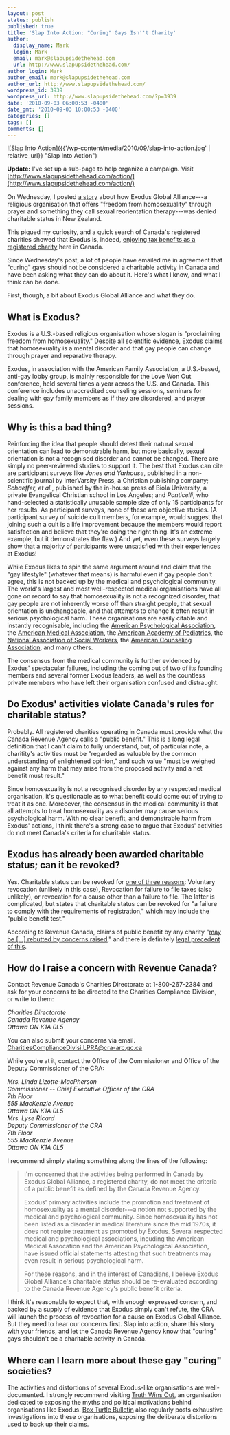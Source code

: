 ```yaml
---
layout: post
status: publish
published: true
title: 'Slap Into Action: "Curing" Gays Isn''t Charity'
author:
  display_name: Mark
  login: Mark
  email: mark@slapupsidethehead.com
  url: http://www.slapupsidethehead.com/
author_login: Mark
author_email: mark@slapupsidethehead.com
author_url: http://www.slapupsidethehead.com/
wordpress_id: 3939
wordpress_url: http://www.slapupsidethehead.com/?p=3939
date: '2010-09-03 06:00:53 -0400'
date_gmt: '2010-09-03 10:00:53 -0400'
categories: []
tags: []
comments: []
---
```

![Slap Into Action]({{'/wp-content/media/2010/09/slap-into-action.jpg' | relative_url}} "Slap Into Action")

**Update:** I've set up a sub-page to help organize a campaign. Visit [http://www.slapupsidethehead.com/action/](http://www.slapupsidethehead.com/action/)

On Wednesday, I posted [a story](http://www.slapupsidethehead.com/2010/09/curing-gays-isnt-charity/ "Complete with a box of spiders") about how Exodus Global Alliance---a religious organisation that offers "freedom from homosexuality" through prayer and something they call sexual reorientation therapy---was denied charitable status in New Zealand.

This piqued my curiosity, and a quick search of Canada's registered charities showed that Exodus is, indeed, [enjoying tax benefits as a registered charity](http://www.cra-arc.gc.ca/ebci/haip/srch/charity-eng.action?r=http://www.cra-arc.gc.ca:80/ebci/haip/srch/basicsearchresult-eng.action%3Fs%3Dregistered%26amp;k%3Dexodus%26amp;p%3D1%26amp;b%3Dtrue&bn=873491849RR0001 "Ugh.") here in Canada.

Since Wednesday's post, a lot of people have emailed me in agreement that "curing" gays should not be considered a charitable activity in Canada and have been asking what they can do about it. Here's what I know, and what I think can be done.

First, though, a bit about Exodus Global Alliance and what they do.

## What is Exodus?

Exodus is a U.S.-based religious organisation whose slogan is "proclaiming freedom from homosexuality." Despite all scientific evidence, Exodus claims that homosexuality is a mental disorder and that gay people can change through prayer and reparative therapy.

Exodus, in association with the American Family Association, a U.S.-based, anti-gay lobby group, is mainly responsible for the Love Won Out conference, held several times a year across the U.S. and Canada. This conference includes unaccredited counseling sessions, seminars for dealing with gay family members as if they are disordered, and prayer sessions.

## Why is this a bad thing?

Reinforcing the idea that people should detest their natural sexual orientation can lead to demonstrable harm, but more basically, sexual orientation is not a recognised disorder and cannot be changed. There are simply no peer-reviewed studies to support it. The best that Exodus can cite are participant surveys like _Jones and Yarhouse_, published in a non-scientific journal by InterVarsity Press, a Christian publishing company; _Schaeffer, et al._, published by the in-house press of Biola University, a private Evangelical Christian school in Los Angeles; and _Ponticelli_, who hand-selected a statistically unusable sample size of only 15 participants for her results. As participant surveys, none of these are objective studies. (A participant survey of suicide cult members, for example, would suggest that joining such a cult is a life improvement because the members would report satisfaction and believe that they're doing the right thing. It's an extreme example, but it demonstrates the flaw.) And yet, even these surveys largely show that a majority of participants were unsatisfied with their experiences at Exodus!

While Exodus likes to spin the same argument around and claim that the "gay lifestyle" (whatever that means) is harmful even if gay people don't agree, this is not backed up by the medical and psychological community. The world's largest and most well-respected medical organisations have all gone on record to say that homosexuality is not a recognized disorder, that gay people are not inherently worse off than straight people, that sexual orientation is unchangeable, and that attempts to change it often result in serious psychological harm. These organisations are easily citable and instantly recognisable, including the [American Psychological Association](http://www.apa.org/helpcenter/sexual-orientation.aspx "Here's their statement on this subject"), the [American Medical Association](http://www.ama-assn.org/ama/pub/about-ama/our-people/member-groups-sections/glbt-advisory-committee/ama-policy-regarding-sexual-orientation.shtml "Their official policy"), the [American Academy of Pediatrics](http://aappolicy.aappublications.org/cgi/content/full/pediatrics;113/6/1827 "Here's their official policy on this"), the [National Association of Social Workers](http://www.socialworkers.org/resources/abstracts/abstracts/lesbian.asp "Their policy"), the [American Counseling Association](http://www.clgs.org/official-statement-concerning-homosexuality-american-counseling-association "They've also got a policy! Surprised?"), and many others.

The consensus from the medical community is further evidenced by Exodus' spectacular failures, including the coming out of two of its founding members and several former Exodus leaders, as well as the countless private members who have left their organisation confused and distraught.

## Do Exodus' activities violate Canada's rules for charitable status?

Probably. All registered charities operating in Canada must provide what the Canada Revenue Agency calls a "public benefit." This is a long legal definition that I can't claim to fully understand, but, of particular note, a charitity's activities must be "regarded as valuable by the common understanding of enlightened opinion," and such value "must be weighed against any harm that may arise from the proposed activity and a net benefit must result."

Since homosexuality is not a recognised disorder by any respected medical organisation, it's questionable as to what benefit could come out of trying to treat it as one. Moreoever, the consensus in the medical community is that all attempts to treat homosexuality as a disorder may cause serious psychological harm. With no clear benefit, and demonstrable harm from Exodus' actions, I think there's a strong case to argue that Exodus' activities do not meet Canada's criteria for charitable status.

## Exodus has already been awarded charitable status; can it be revoked?

Yes. Charitable status can be revoked for [one of three reasons](http://www.cra-arc.gc.ca/chrts-gvng/chrts/rvkng/typs/menu-eng.html "Click for some very exciting legal description."): Voluntary revocation (unlikely in this case), Revocation for failure to file taxes (also unlikely), or revocation for a cause other than a failure to file. The latter is complicated, but states that charitable status can be revoked for "a failure to comply with the requirements of registration," which may include the "public benefit test."

According to Revenue Canada, claims of public benefit by any charity "[may be [...] rebutted by concerns raised](http://www.cra-arc.gc.ca/chrts-gvng/chrts/plcy/cps/cps-024-eng.html "In the section called 'Challenging the presumption'")," and there is definitely [legal precedent of this](http://www.cra-arc.gc.ca/chrts-gvng/chrts/plcy/cps/cps-024-eng.html#footnote67 "It involves Scientology, incidentally.").

## How do I raise a concern with Revenue Canada?

Contact Revenue Canada's Charities Directorate at 1-800-267-2384 and ask for your concerns to be directed to the Charities Compliance Division, or write to them:

<address>Charities Directorate<br>
Canada Revenue Agency<br>
Ottawa ON K1A 0L5</address><address></address>

You can also submit your concerns via email. [CharitiesComplianceDivisi.LPRA@cra-arc.gc.ca](mailto:CharitiesComplianceDivisi.LPRA@cra-arc.gc.ca)

While you're at it, contact the Office of the Commissioner and Office of the Deputy Commissioner of the CRA:

<address>Mrs. Linda Lizotte-MacPherson<br>
Commissioner -- Chief Executive Officer of the CRA<br>
7th Floor<br>
555 MacKenzie Avenue<br>
Ottawa ON K1A 0L5</address>

<!-- Formatting -->

<address>Mrs. Lyse Ricard<br>
Deputy Commissioner of the CRA<br>
7th Floor<br>
555 MacKenzie Avenue<br>
Ottawa ON K1A 0L5</address>

I recommend simply stating something along the lines of the following:

> I'm concerned that the activities being performed in Canada by Exodus Global Alliance, a registered charity, do not meet the criteria of a public benefit as defined by the Canada Revenue Agency.
> 
> Exodus' primary activities include the promotion and treatment of homosexuality as a mental disorder---a notion not supported by the medical and psychological community. Since homosexuality has not been listed as a disorder in medical literature since the mid 1970s, it does not require treatment as promoted by Exodus. Several respected medical and psychological associations, incuding the American Medical Assocation and the American Psychological Association, have issued official statements attesting that such treatments may even result in serious psychological harm.
> 
> For these reasons, and in the interest of Canadians, I believe Exodus Global Alliance's charitable status should be re-evaluated according to the Canada Revenue Agency's public benefit criteria.

I think it's reasonable to expect that, with enough expressed concern, and backed by a supply of evidence that Exodus simply can't refute, the CRA will launch the process of revocation for a cause on Exodus Global Alliance. But they need to hear our concerns first. Slap into action, share this story with your friends, and let the Canada Revenue Agency know that "curing" gays shouldn't be a charitable activity in Canada.

## Where can I learn more about these gay "curing" societies?

The activities and distortions of several Exodus-like organisations are well-documented. I strongly recommend visiting [Truth Wins Out](http://www.truthwinsout.org/ "An excellent resource"), an organisation dedicated to exposing the myths and political motivations behind organisations like Exodus. [Box Turtle Bulletin](http://www.boxturtlebulletin.com/) also regularly posts exhaustive investigations into these organisations, exposing the deliberate distortions used to back up their claims.

